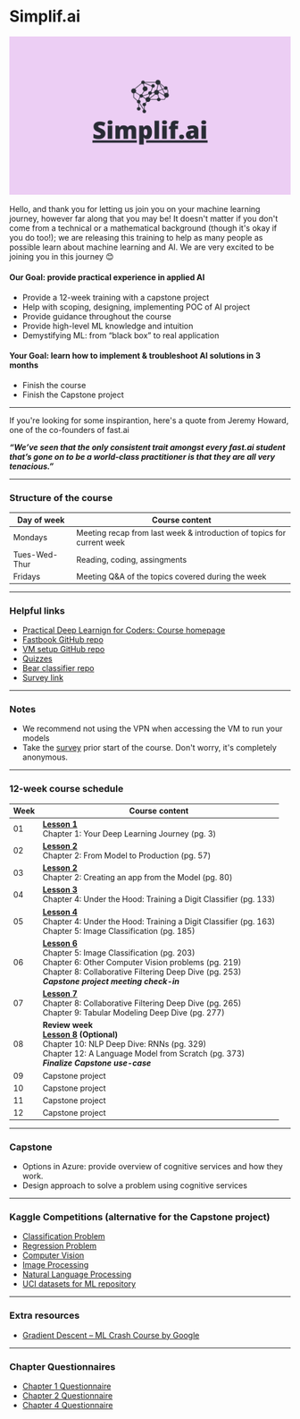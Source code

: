 # Simplif.ai

![alt text](https://github.com/murilogustineli/Simplif.ai/blob/main/simplif.ai%20banner.jpg)

Hello, and thank you for letting us join you on your machine learning journey, however far along that you may be! It doesn't matter if you don't come from a technical or a mathematical background (though it's okay if you do too!); we are releasing this training to help as many people as possible learn about machine learning and AI. We are very excited to be joining you in this journey 😊

#### Our Goal: provide practical experience in applied AI
- Provide a 12-week training with a capstone project
- Help with scoping, designing, implementing POC of AI project
- Provide guidance throughout the course
- Provide high-level ML knowledge and intuition
- Demystifying ML: from “black box” to real application

#### Your Goal: learn how to implement & troubleshoot AI solutions in 3 months
- Finish the course
- Finish the Capstone project

---

If you're looking for some inspirantion, here's a quote from Jeremy Howard, one of the co-founders of fast.ai

___“We’ve seen that the only consistent trait amongst every fast.ai student that’s gone on to be a world-class practitioner is that they are all very tenacious.”___

---

### Structure of the course
| Day of week | Course content |
| ----------- | -------------- |
| Mondays     | Meeting recap from last week & introduction of topics for current week |
| Tues-Wed-Thur | Reading, coding, assingments |
| Fridays | Meeting Q&A of the topics covered during the week |

---

### Helpful links
- [Practical Deep Learnign for Coders: Course homepage](https://course.fast.ai/)
- [Fastbook GitHub repo](https://github.com/fastai/fastbook)
- [VM setup GitHub repo](https://github.com/murilogustineli/DataScienceVM/tree/main/Samples/fastai2)
- [Quizzes](https://aiquizzes.com/howto)
- [Bear classifier repo](https://github.com/murilogustineli/bear-classifier)
- [Survey link](https://forms.gle/diCAZerPeNtg4ASk9)

---

### Notes
- We recommend not using the VPN when accessing the VM to run your models
- Take the [survey](https://forms.gle/diCAZerPeNtg4ASk9) prior start of the course. Don't worry, it's completely anonymous.

---

### 12-week course schedule
| Week | Course content |
| ---- | -------------- |
| 01   | [**Lesson 1**](https://course.fast.ai/videos/?lesson=1) <br> Chapter 1: Your Deep Learning Journey (pg. 3) |
| 02   | [**Lesson 2**](https://course.fast.ai/videos/?lesson=2) <br> Chapter 2: From Model to Production (pg. 57) |
| 03   | [**Lesson 2**](https://course.fast.ai/videos/?lesson=2) <br> Chapter 2: Creating an app from the Model (pg. 80) |
| 04   | [**Lesson 3**](https://course.fast.ai/videos/?lesson=3) <br> Chapter 4: Under the Hood: Training a Digit Classifier (pg. 133) |
| 05   | [**Lesson 4**](https://course.fast.ai/videos/?lesson=4) <br> Chapter 4: Under the Hood: Training a Digit Classifier (pg. 163) <br> Chapter 5: Image Classification (pg. 185) |
| 06   | [**Lesson 6**](https://course.fast.ai/videos/?lesson=6) <br> Chapter 5: Image Classification (pg. 203) <br> Chapter 6: Other Computer Vision problems (pg. 219) <br> Chapter 8: Collaborative Filtering Deep Dive (pg. 253) <br> ___Capstone project meeting check-in___ |
| 07   | [**Lesson 7**](https://course.fast.ai/videos/?lesson=7) <br> Chapter 8: Collaborative Filtering Deep Dive (pg. 265) <br> Chapter 9: Tabular Modeling Deep Dive (pg. 277) |
| 08   | **Review week** <br> [**Lesson 8**](https://course.fast.ai/videos/?lesson=8) __(Optional)__ <br> Chapter 10: NLP Deep Dive: RNNs (pg. 329) <br> Chapter 12: A Language Model from Scratch (pg. 373) <br> ___Finalize Capstone use-case___ |
| 09   | Capstone project |
| 10   | Capstone project |
| 11   | Capstone project |
| 12   | Capstone project |

---

### Capstone
- Options in Azure: provide overview of cognitive services and how they work.
- Design approach to solve a problem using cognitive services

---

### Kaggle Competitions (alternative for the Capstone project)
- [Classification Problem](https://www.kaggle.com/c/titanic)
- [Regression Problem](https://www.kaggle.com/c/house-prices-advanced-regression-techniques)
- [Computer Vision](https://www.kaggle.com/c/digit-recognizer)
- [Image Processing](https://www.kaggle.com/c/facial-keypoints-detection)
- [Natural Language Processing](https://www.kaggle.com/c/word2vec-nlp-tutorial) 
- [UCI datasets for ML repository](https://archive.ics.uci.edu/ml/datasets.php)

---

### Extra resources
- [Gradient Descent – ML Crash Course by Google](https://developers.google.com/machine-learning/crash-course/reducing-loss/video-lecture)

---

### Chapter Questionnaires
- [Chapter 1 Questionnaire](https://github.com/murilogustineli/Simplif.ai/blob/main/Questionnaires/Ch01-Questionnaire.ipynb)
- [Chapter 2 Questionnaire](https://github.com/murilogustineli/Simplif.ai/blob/main/Questionnaires/Ch02-Questionnaire.ipynb)
- [Chapter 4 Questionnaire](https://github.com/murilogustineli/Simplif.ai/blob/main/Questionnaires/Ch04-Questionnaire.ipynb)
